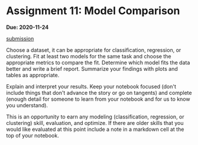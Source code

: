 # Assignment 11: Model Comparison

__Due: 2020-11-24__

[submission](https://classroom.github.com/a/2VK8RStS)

Choose a dataset, it can be appropriate for classification, regression, or clustering. Fit at least two models for the same task and choose the appropriate metrics to compare the fit. Determine which model fits the data better and write a brief report. Summarize your findings with plots and tables as appropriate.

Explain and interpret your results. Keep your notebook focused (don't include things that don't advance the story or go on tangents) and complete (enough detail for someone to learn from your notebook and for us to know you understand).

This is an opportunity to earn any modeling (classification, regression, or clustering) skill, evaluation, and  optimize. If there are older skills that you would like evaluated at this point include a note in a markdown cell at the top of your notebook.
